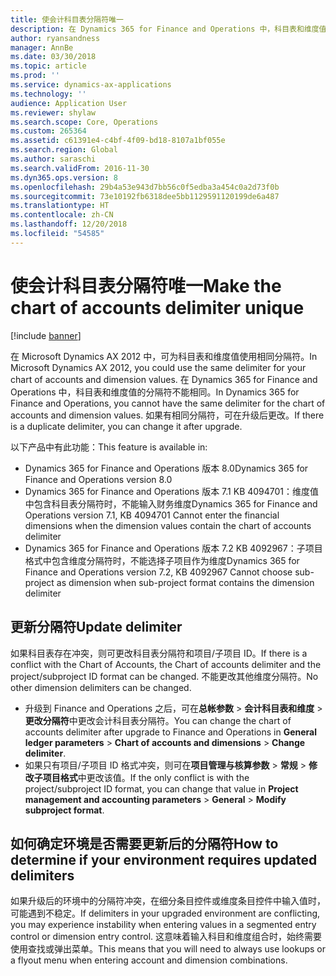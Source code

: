 ```yaml
---
title: 使会计科目表分隔符唯一
description: 在 Dynamics 365 for Finance and Operations 中，科目表和维度值的分隔符不能相同。 必须在升级后更改分隔符值。
author: ryansandness
manager: AnnBe
ms.date: 03/30/2018
ms.topic: article
ms.prod: ''
ms.service: dynamics-ax-applications
ms.technology: ''
audience: Application User
ms.reviewer: shylaw
ms.search.scope: Core, Operations
ms.custom: 265364
ms.assetid: c61391e4-c4bf-4f09-bd18-8107a1bf055e
ms.search.region: Global
ms.author: saraschi
ms.search.validFrom: 2016-11-30
ms.dyn365.ops.version: 8
ms.openlocfilehash: 29b4a53e943d7bb56c0f5edba3a454c0a2d73f0b
ms.sourcegitcommit: 73e10192fb6318dee5bb1129591120199de6a487
ms.translationtype: HT
ms.contentlocale: zh-CN
ms.lasthandoff: 12/20/2018
ms.locfileid: "54585"
---
```

# <a name="make-the-chart-of-accounts-delimiter-unique"></a><span data-ttu-id="e6730-104">使会计科目表分隔符唯一</span><span class="sxs-lookup"><span data-stu-id="e6730-104">Make the chart of accounts delimiter unique</span></span>

[!include [banner](../includes/banner.md)]

<span data-ttu-id="e6730-105">在 Microsoft Dynamics AX 2012 中，可为科目表和维度值使用相同分隔符。</span><span class="sxs-lookup"><span data-stu-id="e6730-105">In Microsoft Dynamics AX 2012, you could use the same delimiter for your chart of accounts and dimension values.</span></span> <span data-ttu-id="e6730-106">在 Dynamics 365 for Finance and Operations 中，科目表和维度值的分隔符不能相同。</span><span class="sxs-lookup"><span data-stu-id="e6730-106">In Dynamics 365 for Finance and Operations, you cannot have the same delimiter for the chart of accounts and dimension values.</span></span> <span data-ttu-id="e6730-107">如果有相同分隔符，可在升级后更改。</span><span class="sxs-lookup"><span data-stu-id="e6730-107">If there is a duplicate delimiter, you can change it after upgrade.</span></span> 

<span data-ttu-id="e6730-108">以下产品中有此功能：</span><span class="sxs-lookup"><span data-stu-id="e6730-108">This feature is available in:</span></span>
- <span data-ttu-id="e6730-109">Dynamics 365 for Finance and Operations 版本 8.0</span><span class="sxs-lookup"><span data-stu-id="e6730-109">Dynamics 365 for Finance and Operations version 8.0</span></span>
- <span data-ttu-id="e6730-110">Dynamics 365 for Finance and Operations 版本 7.1 KB 4094701：维度值中包含科目表分隔符时，不能输入财务维度</span><span class="sxs-lookup"><span data-stu-id="e6730-110">Dynamics 365 for Finance and Operations version 7.1, KB 4094701 Cannot enter the financial dimensions when the dimension values contain the chart of accounts delimiter</span></span>
- <span data-ttu-id="e6730-111">Dynamics 365 for Finance and Operations 版本 7.2 KB 4092967：子项目格式中包含维度分隔符时，不能选择子项目作为维度</span><span class="sxs-lookup"><span data-stu-id="e6730-111">Dynamics 365 for Finance and Operations version 7.2, KB 4092967 Cannot choose sub-project as dimension when sub-project format contains the dimension delimiter</span></span>

## <a name="update-delimiter"></a><span data-ttu-id="e6730-112">更新分隔符</span><span class="sxs-lookup"><span data-stu-id="e6730-112">Update delimiter</span></span>
<span data-ttu-id="e6730-113">如果科目表存在冲突，则可更改科目表分隔符和项目/子项目 ID。</span><span class="sxs-lookup"><span data-stu-id="e6730-113">If there is a conflict with the Chart of Accounts, the Chart of accounts delimiter and the project/subproject ID format can be changed.</span></span> <span data-ttu-id="e6730-114">不能更改其他维度分隔符。</span><span class="sxs-lookup"><span data-stu-id="e6730-114">No other dimension delimiters can be changed.</span></span> 
- <span data-ttu-id="e6730-115">升级到 Finance and Operations 之后，可在**总帐参数** > **会计科目表和维度** > **更改分隔符**中更改会计科目表分隔符。</span><span class="sxs-lookup"><span data-stu-id="e6730-115">You can change the chart of accounts delimiter after upgrade to Finance and Operations in **General ledger parameters** > **Chart of accounts and dimensions** > **Change delimiter**.</span></span> 
- <span data-ttu-id="e6730-116">如果只有项目/子项目 ID 格式冲突，则可在**项目管理与核算参数** > **常规** > **修改子项目格式**中更改该值。</span><span class="sxs-lookup"><span data-stu-id="e6730-116">If the only conflict is with the project/subproject ID format, you can change that value in **Project management and accounting parameters** > **General** > **Modify subproject format**.</span></span> 

## <a name="how-to-determine-if-your-environment-requires-updated-delimiters"></a><span data-ttu-id="e6730-117">如何确定环境是否需要更新后的分隔符</span><span class="sxs-lookup"><span data-stu-id="e6730-117">How to determine if your environment requires updated delimiters</span></span> 
<span data-ttu-id="e6730-118">如果升级后的环境中的分隔符冲突，在细分条目控件或维度条目控件中输入值时，可能遇到不稳定。</span><span class="sxs-lookup"><span data-stu-id="e6730-118">If delimiters in your upgraded environment are conflicting, you may experience instability when entering values in a segmented entry control or dimension entry control.</span></span> <span data-ttu-id="e6730-119">这意味着输入科目和维度组合时，始终需要使用查找或弹出菜单。</span><span class="sxs-lookup"><span data-stu-id="e6730-119">This means that you will need to always use lookups or a flyout menu when entering account and dimension combinations.</span></span>
